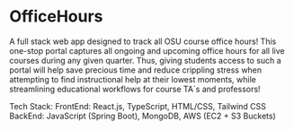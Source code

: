# OfficeHours
A full stack web app designed to track all OSU course office hours! This one-stop portal captures all ongoing and upcoming 
office hours for all live courses during any given quarter. Thus, giving students access to such a portal will help 
save precious time and reduce crippling stress when attempting to find instructional help at their lowest 
moments, while streamlining educational workflows for course TA`s and professors!

Tech Stack:
FrontEnd: React.js, TypeScript, HTML/CSS, Tailwind CSS
BackEnd: JavaScript (Spring Boot), MongoDB, AWS (EC2 + S3 Buckets)

